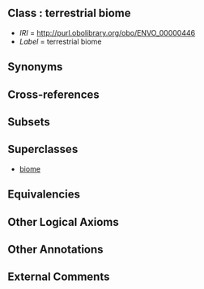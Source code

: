 
## Class : terrestrial biome

 * *IRI* = http://purl.obolibrary.org/obo/ENVO_00000446
 * *Label* = terrestrial biome

## Synonyms


## Cross-references


## Subsets


## Superclasses

 * [biome](../../ENVO/28/ENVO_00000428.md)

## Equivalencies


## Other Logical Axioms


## Other Annotations


## External Comments

